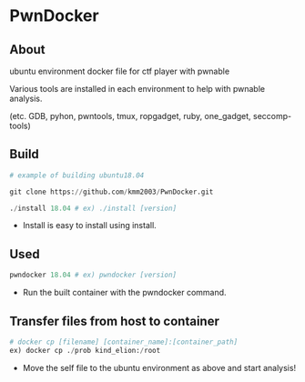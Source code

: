 # PwnDocker

## About
ubuntu environment docker file for ctf player with pwnable

Various tools are installed in each environment to help with pwnable analysis.

(etc. GDB, pyhon, pwntools, tmux, ropgadget, ruby, one_gadget, seccomp-tools)


## Build
```python
# example of building ubuntu18.04

git clone https://github.com/kmm2003/PwnDocker.git

./install 18.04 # ex) ./install [version]

```

- Install is easy to install using install.


## Used
```python
pwndocker 18.04 # ex) pwndocker [version]
```

- Run the built container with the pwndocker command.


## **Transfer files from host to container**
```python
# docker cp [filename] [container_name]:[container_path]
ex) docker cp ./prob kind_elion:/root
```

- Move the self file to the ubuntu environment as above and start analysis!
